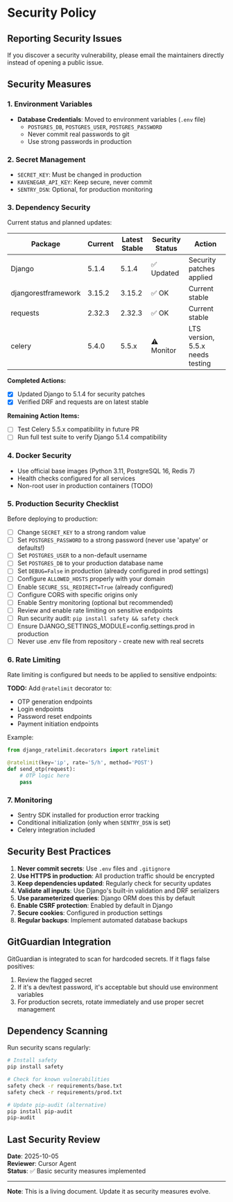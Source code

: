 # Security Policy

## Reporting Security Issues

If you discover a security vulnerability, please email the maintainers directly instead of opening a public issue.

## Security Measures

### 1. Environment Variables
- **Database Credentials**: Moved to environment variables (`.env` file)
  - `POSTGRES_DB`, `POSTGRES_USER`, `POSTGRES_PASSWORD`
  - Never commit real passwords to git
  - Use strong passwords in production

### 2. Secret Management
- `SECRET_KEY`: Must be changed in production
- `KAVENEGAR_API_KEY`: Keep secure, never commit
- `SENTRY_DSN`: Optional, for production monitoring

### 3. Dependency Security

Current status and planned updates:

| Package | Current | Latest Stable | Security Status | Action |
|---------|---------|---------------|-----------------|--------|
| Django | 5.1.4 | 5.1.4 | ✅ Updated | Security patches applied |
| djangorestframework | 3.15.2 | 3.15.2 | ✅ OK | Current stable |
| requests | 2.32.3 | 2.32.3 | ✅ OK | Current stable |
| celery | 5.4.0 | 5.5.x | ⚠️ Monitor | LTS version, 5.5.x needs testing |

**Completed Actions:**
- [x] Updated Django to 5.1.4 for security patches
- [x] Verified DRF and requests are on latest stable

**Remaining Action Items:**
- [ ] Test Celery 5.5.x compatibility in future PR
- [ ] Run full test suite to verify Django 5.1.4 compatibility

### 4. Docker Security
- Use official base images (Python 3.11, PostgreSQL 16, Redis 7)
- Health checks configured for all services
- Non-root user in production containers (TODO)

### 5. Production Security Checklist

Before deploying to production:

- [ ] Change `SECRET_KEY` to a strong random value
- [ ] Set `POSTGRES_PASSWORD` to a strong password (never use 'apatye' or defaults!)
- [ ] Set `POSTGRES_USER` to a non-default username
- [ ] Set `POSTGRES_DB` to your production database name
- [ ] Set `DEBUG=False` in production (already configured in prod settings)
- [ ] Configure `ALLOWED_HOSTS` properly with your domain
- [ ] Enable `SECURE_SSL_REDIRECT=True` (already configured)
- [ ] Configure CORS with specific origins only
- [ ] Enable Sentry monitoring (optional but recommended)
- [ ] Review and enable rate limiting on sensitive endpoints
- [ ] Run security audit: `pip install safety && safety check`
- [ ] Ensure DJANGO_SETTINGS_MODULE=config.settings.prod in production
- [ ] Never use .env file from repository - create new with real secrets

### 6. Rate Limiting

Rate limiting is configured but needs to be applied to sensitive endpoints:

**TODO:** Add `@ratelimit` decorator to:
- OTP generation endpoints
- Login endpoints
- Password reset endpoints
- Payment initiation endpoints

Example:
```python
from django_ratelimit.decorators import ratelimit

@ratelimit(key='ip', rate='5/h', method='POST')
def send_otp(request):
    # OTP logic here
    pass
```

### 7. Monitoring

- Sentry SDK installed for production error tracking
- Conditional initialization (only when `SENTRY_DSN` is set)
- Celery integration included

## Security Best Practices

1. **Never commit secrets**: Use `.env` files and `.gitignore`
2. **Use HTTPS in production**: All production traffic should be encrypted
3. **Keep dependencies updated**: Regularly check for security updates
4. **Validate all inputs**: Use Django's built-in validation and DRF serializers
5. **Use parameterized queries**: Django ORM does this by default
6. **Enable CSRF protection**: Enabled by default in Django
7. **Secure cookies**: Configured in production settings
8. **Regular backups**: Implement automated database backups

## GitGuardian Integration

GitGuardian is integrated to scan for hardcoded secrets. If it flags false positives:

1. Review the flagged secret
2. If it's a dev/test password, it's acceptable but should use environment variables
3. For production secrets, rotate immediately and use proper secret management

## Dependency Scanning

Run security scans regularly:

```bash
# Install safety
pip install safety

# Check for known vulnerabilities
safety check -r requirements/base.txt
safety check -r requirements/prod.txt

# Update pip-audit (alternative)
pip install pip-audit
pip-audit
```

## Last Security Review

**Date**: 2025-10-05  
**Reviewer**: Cursor Agent  
**Status**: ✅ Basic security measures implemented

---

**Note**: This is a living document. Update it as security measures evolve.
